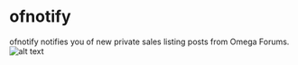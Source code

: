 # ofnotify
ofnotify notifies you of new private sales listing posts from Omega Forums. 
![alt text](https://i.imgur.com/6Yn8SMh.jpg)
